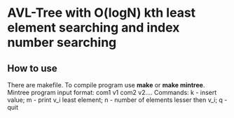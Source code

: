 # AVL-Tree with O(logN) kth least element searching and index number searching

## How to use
There are makefile. To compile program use **make** or **make mintree**. Mintree program input format: com1 v1 com2 v2....
Commands: k - insert value; m - print v_i least element; n - number of elements lesser then v_i; q - quit